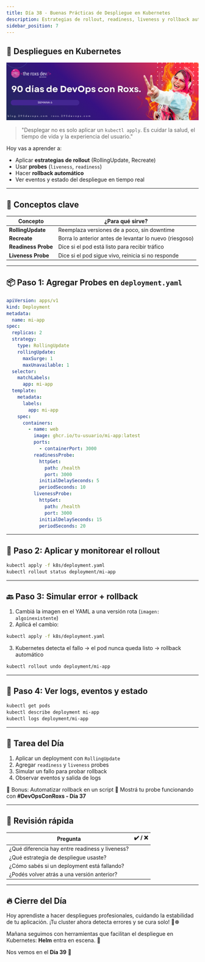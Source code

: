 ```yaml
---
title: Día 38 - Buenas Prácticas de Despliegue en Kubernetes
description: Estrategias de rollout, readiness, liveness y rollback automático
sidebar_position: 7
---
```


## 🔁 Despliegues en Kubernetes

![](../../static/images/banner/6.png)

> "Desplegar no es solo aplicar un `kubectl apply`. Es cuidar la salud, el tiempo de vida y la experiencia del usuario."

Hoy vas a aprender a:

- Aplicar **estrategias de rollout** (RollingUpdate, Recreate)
- Usar **probes** (`liveness`, `readiness`)
- Hacer **rollback automático**
- Ver eventos y estado del despliegue en tiempo real

---

## 🧠 Conceptos clave

| Concepto        | ¿Para qué sirve?                                         |
|-----------------|----------------------------------------------------------|
| **RollingUpdate** | Reemplaza versiones de a poco, sin downtime             |
| **Recreate**     | Borra lo anterior antes de levantar lo nuevo (riesgoso) |
| **Readiness Probe** | Dice si el pod está listo para recibir tráfico         |
| **Liveness Probe**  | Dice si el pod sigue vivo, reinicia si no responde    |

---

## 📦 Paso 1: Agregar Probes en `deployment.yaml`

```yaml
apiVersion: apps/v1
kind: Deployment
metadata:
  name: mi-app
spec:
  replicas: 2
  strategy:
    type: RollingUpdate
    rollingUpdate:
      maxSurge: 1
      maxUnavailable: 1
  selector:
    matchLabels:
      app: mi-app
  template:
    metadata:
      labels:
        app: mi-app
    spec:
      containers:
        - name: web
          image: ghcr.io/tu-usuario/mi-app:latest
          ports:
            - containerPort: 3000
          readinessProbe:
            httpGet:
              path: /health
              port: 3000
            initialDelaySeconds: 5
            periodSeconds: 10
          livenessProbe:
            httpGet:
              path: /health
              port: 3000
            initialDelaySeconds: 15
            periodSeconds: 20
````

---

## 🔁 Paso 2: Aplicar y monitorear el rollout

```bash
kubectl apply -f k8s/deployment.yaml
kubectl rollout status deployment/mi-app
```

---

## 🔙 Paso 3: Simular error + rollback

1. Cambiá la imagen en el YAML a una versión rota (`imagen: algoinexistente`)
2. Aplicá el cambio:

```bash
kubectl apply -f k8s/deployment.yaml
```

3. Kubernetes detecta el fallo → el pod nunca queda listo → rollback automático

```bash
kubectl rollout undo deployment/mi-app
```

---

## 👀 Paso 4: Ver logs, eventos y estado

```bash
kubectl get pods
kubectl describe deployment mi-app
kubectl logs deployment/mi-app
```

---

## 🧪 Tarea del Día

1. Aplicar un deployment con `RollingUpdate`
2. Agregar `readiness` y `liveness` probes
3. Simular un fallo para probar rollback
4. Observar eventos y salida de logs

🎁 Bonus: Automatizar rollback en un script
📸 Mostrá tu probe funcionando con **#DevOpsConRoxs - Día 37**

---

## 🧠 Revisión rápida

| Pregunta                                        | ✔️ / ❌ |
| ----------------------------------------------- | ------ |
| ¿Qué diferencia hay entre readiness y liveness? |        |
| ¿Qué estrategia de despliegue usaste?           |        |
| ¿Cómo sabés si un deployment está fallando?     |        |
| ¿Podés volver atrás a una versión anterior?     |        |

---

## 🔥 Cierre del Día

Hoy aprendiste a hacer despliegues profesionales, cuidando la estabilidad de tu aplicación.
¡Tu cluster ahora detecta errores y se cura solo! 💊☸️

Mañana seguimos con herramientas que facilitan el despliegue en Kubernetes: **Helm** entra en escena. 🎩

Nos vemos en el **Día 39** 🚀
